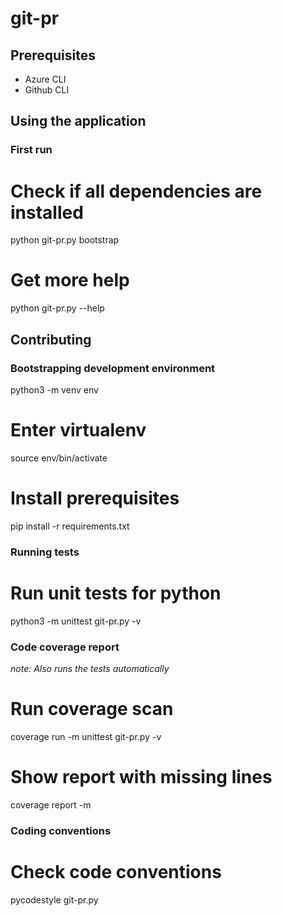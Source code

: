# git-pr

## Prerequisites

* Azure CLI
* Github CLI

## Using the application

### First run

  # Check if all dependencies are installed
  python git-pr.py bootstrap

  # Get more help
  python git-pr.py --help

## Contributing

### Bootstrapping development environment

  python3 -m venv env
  # Enter virtualenv
  source env/bin/activate
  # Install prerequisites
  pip install -r requirements.txt

### Running tests

  # Run unit tests for python
  python3 -m unittest git-pr.py -v

### Code coverage report

*note: Also runs the tests automatically*

  # Run coverage scan
  coverage run -m unittest git-pr.py -v

  # Show report with missing lines
  coverage report -m

### Coding conventions

  # Check code conventions
  pycodestyle git-pr.py
